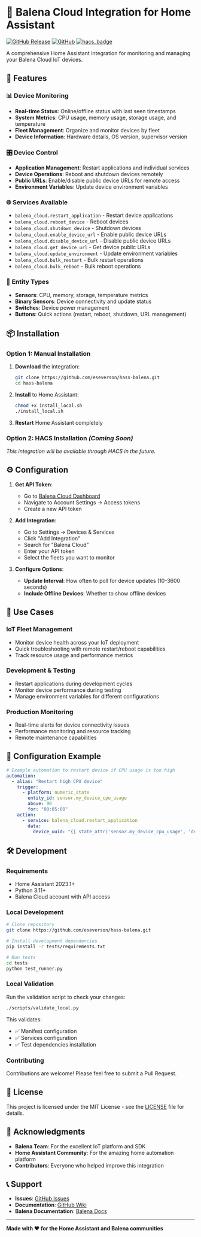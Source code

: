 # 🚀 Balena Cloud Integration for Home Assistant

[![GitHub Release](https://img.shields.io/github/release/eseverson/hass-balena.svg?style=flat-square)](https://github.com/eseverson/hass-balena/releases)
[![GitHub](https://img.shields.io/github/license/eseverson/hass-balena.svg?style=flat-square)](LICENSE)
[![hacs_badge](https://img.shields.io/badge/HACS-Custom-orange.svg?style=flat-square)](https://github.com/custom-components/hacs)

A comprehensive Home Assistant integration for monitoring and managing your Balena Cloud IoT devices.

## 🔔 Features

### 📊 **Device Monitoring**
- **Real-time Status**: Online/offline status with last seen timestamps
- **System Metrics**: CPU usage, memory usage, storage usage, and temperature
- **Fleet Management**: Organize and monitor devices by fleet
- **Device Information**: Hardware details, OS version, supervisor version

### 🎛️ **Device Control**
- **Application Management**: Restart applications and individual services
- **Device Operations**: Reboot and shutdown devices remotely
- **Public URLs**: Enable/disable public device URLs for remote access
- **Environment Variables**: Update device environment variables

### 🌐 **Services Available**
- `balena_cloud.restart_application` - Restart device applications
- `balena_cloud.reboot_device` - Reboot devices
- `balena_cloud.shutdown_device` - Shutdown devices
- `balena_cloud.enable_device_url` - Enable public device URLs
- `balena_cloud.disable_device_url` - Disable public device URLs
- `balena_cloud.get_device_url` - Get device public URLs
- `balena_cloud.update_environment` - Update environment variables
- `balena_cloud.bulk_restart` - Bulk restart operations
- `balena_cloud.bulk_reboot` - Bulk reboot operations

### 📱 **Entity Types**
- **Sensors**: CPU, memory, storage, temperature metrics
- **Binary Sensors**: Device connectivity and update status
- **Switches**: Device power management
- **Buttons**: Quick actions (restart, reboot, shutdown, URL management)


## 📦 Installation

### **Option 1: Manual Installation**

1. **Download** the integration:
   ```bash
   git clone https://github.com/eseverson/hass-balena.git
   cd hass-balena
   ```

2. **Install** to Home Assistant:
   ```bash
   chmod +x install_local.sh
   ./install_local.sh
   ```

3. **Restart** Home Assistant completely

### **Option 2: HACS Installation** *(Coming Soon)*

*This integration will be available through HACS in the future.*

## ⚙️ Configuration

1. **Get API Token**:
   - Go to [Balena Cloud Dashboard](https://dashboard.balena-cloud.com/)
   - Navigate to Account Settings → Access tokens
   - Create a new API token

2. **Add Integration**:
   - Go to Settings → Devices & Services
   - Click "Add Integration"
   - Search for "Balena Cloud"
   - Enter your API token
   - Select the fleets you want to monitor

3. **Configure Options**:
   - **Update Interval**: How often to poll for device updates (10-3600 seconds)
   - **Include Offline Devices**: Whether to show offline devices

## 🎯 Use Cases

### **IoT Fleet Management**
- Monitor device health across your IoT deployment
- Quick troubleshooting with remote restart/reboot capabilities
- Track resource usage and performance metrics

### **Development & Testing**
- Restart applications during development cycles
- Monitor device performance during testing
- Manage environment variables for different configurations

### **Production Monitoring**
- Real-time alerts for device connectivity issues
- Performance monitoring and resource tracking
- Remote maintenance capabilities

## 🔧 Configuration Example

```yaml
# Example automation to restart device if CPU usage is too high
automation:
  - alias: "Restart high CPU device"
    trigger:
      - platform: numeric_state
        entity_id: sensor.my_device_cpu_usage
        above: 90
        for: "00:05:00"
    action:
      - service: balena_cloud.restart_application
        data:
          device_uuid: "{{ state_attr('sensor.my_device_cpu_usage', 'device_uuid') }}"
```

## 🛠️ Development

### **Requirements**
- Home Assistant 2023.1+
- Python 3.11+
- Balena Cloud account with API access

### **Local Development**
```bash
# Clone repository
git clone https://github.com/eseverson/hass-balena.git

# Install development dependencies
pip install -r tests/requirements.txt

# Run tests
cd tests
python test_runner.py
```

### **Local Validation**

Run the validation script to check your changes:

```bash
./scripts/validate_local.py
```

This validates:
- ✅ Manifest configuration
- ✅ Services configuration
- ✅ Test dependencies installation

### **Contributing**

Contributions are welcome! Please feel free to submit a Pull Request.

## 📄 License

This project is licensed under the MIT License - see the [LICENSE](LICENSE) file for details.

## 🙏 Acknowledgments

- **Balena Team**: For the excellent IoT platform and SDK
- **Home Assistant Community**: For the amazing home automation platform
- **Contributors**: Everyone who helped improve this integration

## 📞 Support

- **Issues**: [GitHub Issues](https://github.com/eseverson/hass-balena/issues)
- **Documentation**: [GitHub Wiki](https://github.com/eseverson/hass-balena/wiki)
- **Balena Documentation**: [Balena Docs](https://www.balena.io/docs/)

---

**Made with ❤️ for the Home Assistant and Balena communities**